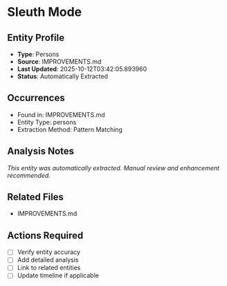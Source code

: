# Sleuth Mode

## Entity Profile
- **Type**: Persons
- **Source**: IMPROVEMENTS.md
- **Last Updated**: 2025-10-12T03:42:05.893960
- **Status**: Automatically Extracted

## Occurrences
- Found in: IMPROVEMENTS.md
- Entity Type: persons
- Extraction Method: Pattern Matching

## Analysis Notes
*This entity was automatically extracted. Manual review and enhancement recommended.*

## Related Files
- IMPROVEMENTS.md

## Actions Required
- [ ] Verify entity accuracy
- [ ] Add detailed analysis
- [ ] Link to related entities
- [ ] Update timeline if applicable

